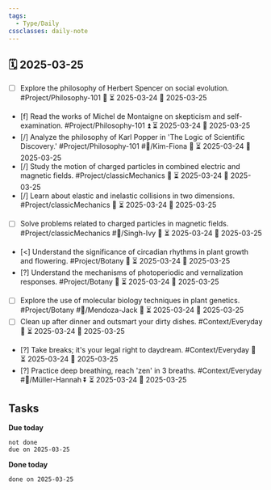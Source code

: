 ```yaml
---
tags:
  - Type/Daily
cssclasses: daily-note
---
```


## 🗓️ 2025-03-25

- [ ] Explore the philosophy of Herbert Spencer on social evolution. #Project/Philosophy-101 🔺 ⏳ 2025-03-24 📅 2025-03-25
- [f] Read the works of Michel de Montaigne on skepticism and self-examination. #Project/Philosophy-101 ⏫ ⏳ 2025-03-24 📅 2025-03-25
- [/] Analyze the philosophy of Karl Popper in 'The Logic of Scientific Discovery.' #Project/Philosophy-101 #👤/Kim-Fiona 🔼 ⏳ 2025-03-24 📅 2025-03-25
- [/] Study the motion of charged particles in combined electric and magnetic fields. #Project/classicMechanics 🔺 ⏳ 2025-03-24 📅 2025-03-25
- [/] Learn about elastic and inelastic collisions in two dimensions. #Project/classicMechanics 🔼 ⏳ 2025-03-24 📅 2025-03-25
- [ ] Solve problems related to charged particles in magnetic fields. #Project/classicMechanics #👤/Singh-Ivy 🔼 ⏳ 2025-03-24 📅 2025-03-25
- [<] Understand the significance of circadian rhythms in plant growth and flowering. #Project/Botany 🔺 ⏳ 2025-03-24 📅 2025-03-25
- [?] Understand the mechanisms of photoperiodic and vernalization responses. #Project/Botany 🔽 ⏳ 2025-03-24 📅 2025-03-25
- [ ] Explore the use of molecular biology techniques in plant genetics. #Project/Botany #👤/Mendoza-Jack 🔺 ⏳ 2025-03-24 📅 2025-03-25
- [ ] Clean up after dinner and outsmart your dirty dishes. #Context/Everyday 🔼 ⏳ 2025-03-24 📅 2025-03-25
- [?] Take breaks; it's your legal right to daydream. #Context/Everyday 🔽 ⏳ 2025-03-24 📅 2025-03-25
- [?] Practice deep breathing, reach 'zen' in 3 breaths. #Context/Everyday #👤/Müller-Hannah ⏬ ⏳ 2025-03-24 📅 2025-03-25

## Tasks

**Due today**

```tasks
not done
due on 2025-03-25
```

**Done today**

```tasks
done on 2025-03-25
```
            